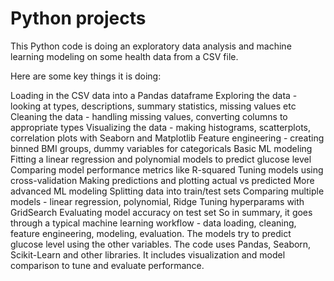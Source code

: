 # Python projects
 
This Python code is doing an exploratory data analysis and machine learning modeling on some health data from a CSV file.

Here are some key things it is doing:

Loading in the CSV data into a Pandas dataframe
Exploring the data - looking at types, descriptions, summary statistics, missing values etc
Cleaning the data - handling missing values, converting columns to appropriate types
Visualizing the data - making histograms, scatterplots, correlation plots with Seaborn and Matplotlib
Feature engineering - creating binned BMI groups, dummy variables for categoricals
Basic ML modeling
Fitting a linear regression and polynomial models to predict glucose level
Comparing model performance metrics like R-squared
Tuning models using cross-validation
Making predictions and plotting actual vs predicted
More advanced ML modeling
Splitting data into train/test sets
Comparing multiple models - linear regression, polynomial, Ridge
Tuning hyperparams with GridSearch
Evaluating model accuracy on test set
So in summary, it goes through a typical machine learning workflow - data loading, cleaning, feature engineering, modeling, evaluation. The models try to predict glucose level using the other variables. The code uses Pandas, Seaborn, Scikit-Learn and other libraries. It includes visualization and model comparison to tune and evaluate performance.
